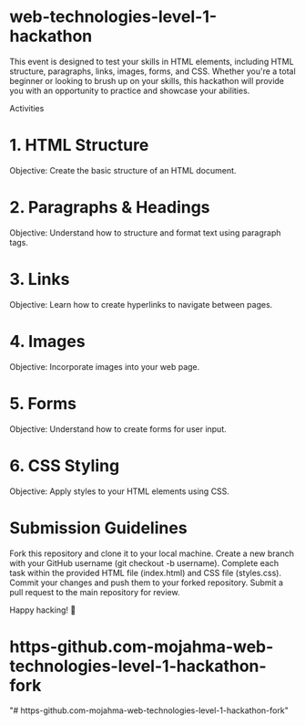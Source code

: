 # web-technologies-level-1-hackathon

This event is designed to test your skills in HTML elements, including HTML structure, paragraphs, links, images, forms, and CSS. 
Whether you're a total beginner or looking to brush up on your skills, this hackathon will provide you with an opportunity to practice and showcase your abilities.

Activities
# 1. HTML Structure

Objective: Create the basic structure of an HTML document.

# 2. Paragraphs & Headings

Objective: Understand how to structure and format text using paragraph tags.

# 3. Links

Objective: Learn how to create hyperlinks to navigate between pages.

# 4. Images

Objective: Incorporate images into your web page.

# 5. Forms

Objective: Understand how to create forms for user input.

# 6. CSS Styling

Objective: Apply styles to your HTML elements using CSS.

# Submission Guidelines

Fork this repository and clone it to your local machine.
Create a new branch with your GitHub username (git checkout -b username).
Complete each task within the provided HTML file (index.html) and CSS file (styles.css).
Commit your changes and push them to your forked repository.
Submit a pull request to the main repository for review.


Happy hacking! 🚀
# https-github.com-mojahma-web-technologies-level-1-hackathon-fork
"# https-github.com-mojahma-web-technologies-level-1-hackathon-fork" 
